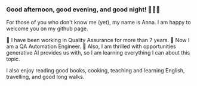 ### Good afternoon, good evening, and good night! 🌟🌟🌟 

For those of you who don't know me (yet), my name is Anna.
I am happy to welcome you on my github page.

🔭 I have been working in Quality Assurance for more than 7 years. 
🤖 Now I am a QA Automation Engineer. 
🌱 Also, I am thrilled with opportunities generative AI provides us with, so I am learning everything I can about this topic.

I also enjoy reading good books, cooking, teaching and learning English, travelling, and good long walks.


<!--
**ashivrina/ashivrina** is a ✨ _special_ ✨ repository because its `README.md` (this file) appears on your GitHub profile.

Here are some ideas to get you started:

- 🔭 I’m currently working on ...
- 🌱 I’m currently learning ...
- 👯 I’m looking to collaborate on ...
- 🤔 I’m looking for help with ...
- 💬 Ask me about ...
- 📫 How to reach me: ...
- 😄 Pronouns: ...
- ⚡ Fun fact: ...
-->
